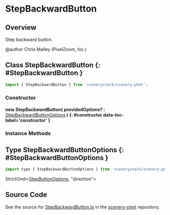 # StepBackwardButton

## Overview

Step backward button.

@author Chris Malley (PixelZoom, Inc.)

## Class StepBackwardButton {: #StepBackwardButton }


```js
import { StepBackwardButton } from 'scenerystack/scenery-phet';
```
### Constructor

#### new StepBackwardButton( providedOptions? : <span style="font-weight: 400;">[StepBackwardButtonOptions](../scenery-phet/StepBackwardButton.md#StepBackwardButtonOptions)</span> ) {: #constructor data-toc-label='constructor' }

### Instance Methods





## Type StepBackwardButtonOptions {: #StepBackwardButtonOptions }


```js
import type { StepBackwardButtonOptions } from 'scenerystack/scenery-phet';
```
StrictOmit&lt;[StepButtonOptions](../scenery-phet/StepButton.md#StepButtonOptions), "direction"&gt;



## Source Code

See the source for [StepBackwardButton.ts](https://github.com/phetsims/scenery-phet/blob/main/js/buttons/StepBackwardButton.ts) in the [scenery-phet](https://github.com/phetsims/scenery-phet) repository.
